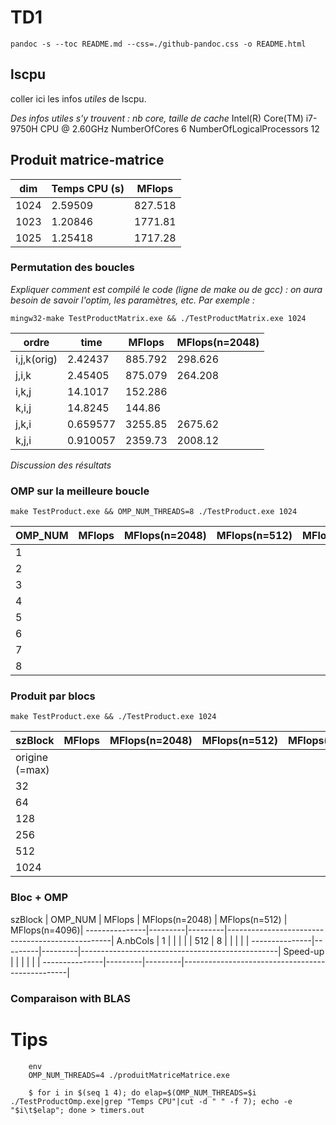 
# TD1

`pandoc -s --toc README.md --css=./github-pandoc.css -o README.html`

## lscpu

coller ici les infos *utiles* de lscpu.

*Des infos utiles s'y trouvent : nb core, taille de cache*
Intel(R) Core(TM) i7-9750H CPU @ 2.60GHz
NumberOfCores 6
NumberOfLogicalProcessors 12

## Produit matrice-matrice

| dim  | Temps CPU (s) | MFlops  |
|------|---------------|---------|
| 1024 | 2.59509       | 827.518 |
| 1023 | 1.20846       | 1771.81 |
| 1025 | 1.25418       | 1717.28 |

### Permutation des boucles

*Expliquer comment est compilé le code (ligne de make ou de gcc) : on aura besoin de savoir l'optim, les paramètres, etc. Par exemple :*

`mingw32-make TestProductMatrix.exe && ./TestProductMatrix.exe 1024`

| ordre       | time     | MFlops  | MFlops(n=2048) |
|-------------|----------|---------|----------------|
| i,j,k(orig) | 2.42437  | 885.792 | 298.626        |
| j,i,k       | 2.45405  | 875.079 | 264.208        |
| i,k,j       | 14.1017  | 152.286 |                |
| k,i,j       | 14.8245  | 144.86  |                |
| j,k,i       | 0.659577 | 3255.85 | 2675.62        |
| k,j,i       | 0.910057 | 2359.73 | 2008.12        |

*Discussion des résultats*

### OMP sur la meilleure boucle

`make TestProduct.exe && OMP_NUM_THREADS=8 ./TestProduct.exe 1024`

| OMP_NUM | MFlops | MFlops(n=2048) | MFlops(n=512) | MFlops(n=4096) |
|---------|--------|----------------|---------------|----------------|
| 1       |        |                |               |                |
| 2       |        |                |               |                |
| 3       |        |                |               |                |
| 4       |        |                |               |                |
| 5       |        |                |               |                |
| 6       |        |                |               |                |
| 7       |        |                |               |                |
| 8       |        |                |               |                |




### Produit par blocs

`make TestProduct.exe && ./TestProduct.exe 1024`

  szBlock         | MFlops  | MFlops(n=2048) | MFlops(n=512)  | MFlops(n=4096)
------------------|---------|----------------|----------------|---------------
origine (=max)    |  |
32                |  |
64                |  |
128               |  |
256               |  |
512               |  | 
1024              |  |




### Bloc + OMP



  szBlock      | OMP_NUM | MFlops  | MFlops(n=2048) | MFlops(n=512)  | MFlops(n=4096)|
---------------|---------|---------|-------------------------------------------------|
A.nbCols       |  1      |         |                |                |               |
512            |  8      |         |                |                |               |
---------------|---------|---------|-------------------------------------------------|
Speed-up       |         |         |                |                |               |
---------------|---------|---------|-------------------------------------------------|



### Comparaison with BLAS


# Tips 

```
	env 
	OMP_NUM_THREADS=4 ./produitMatriceMatrice.exe
```

```
    $ for i in $(seq 1 4); do elap=$(OMP_NUM_THREADS=$i ./TestProductOmp.exe|grep "Temps CPU"|cut -d " " -f 7); echo -e "$i\t$elap"; done > timers.out
```
